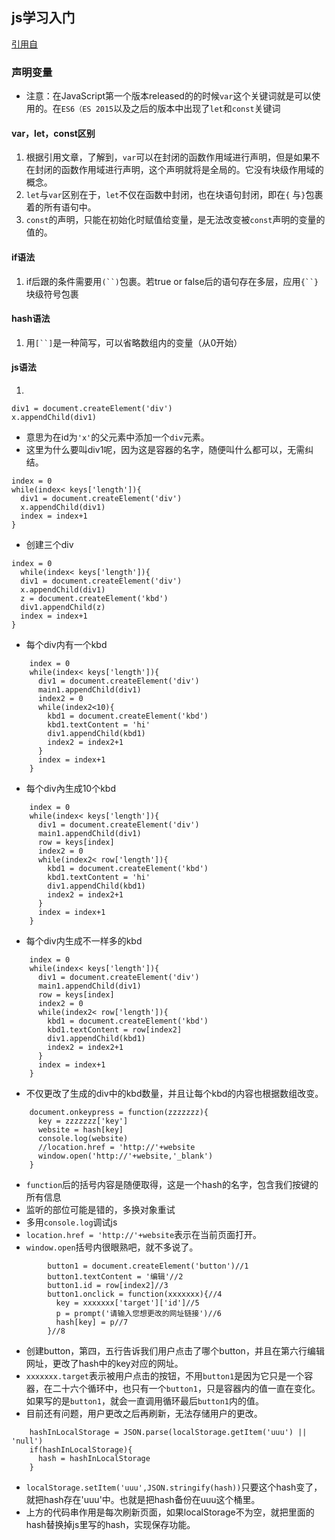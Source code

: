 ## js学习入门
[引用自](https://github.com/rccoder/blog/issues/15)
### 声明变量
- 注意：在JavaScript第一个版本released的的时候`var`这个关键词就是可以使用的。在`ES6（ES 2015`以及之后的版本中出现了`let`和`const`关键词
#### var，let，const区别
1. 根据引用文章，了解到，`var`可以在封闭的函数作用域进行声明，但是如果不在封闭的函数作用域进行声明，这个声明就将是全局的。它没有块级作用域的概念。
2. `let`与`var`区别在于，`let`不仅在函数中封闭，也在块语句封闭，即在`{` 与`}`包裹着的所有语句中。
3. `const`的声明，只能在初始化时赋值给变量，是无法改变被`const`声明的变量的值的。

#### if语法
1. if后跟的条件需要用`(``)`包裹。若true or false后的语句存在多层，应用`{``}`块级符号包裹
#### hash语法
1. 用`[``]`是一种简写，可以省略数组内的变量（从0开始）
#### js语法
1. 
```
div1 = document.createElement('div')
x.appendChild(div1)
```
- 意思为在id为`'x'`的父元素中添加一个`div`元素。
- 这里为什么要叫div1呢，因为这是容器的名字，随便叫什么都可以，无需纠结。
```
index = 0
while(index< keys['length']){
  div1 = document.createElement('div')
  x.appendChild(div1)
  index = index+1
}
```
- 创建三个div
```
index = 0
  while(index< keys['length']){
  div1 = document.createElement('div')
  x.appendChild(div1)
  z = document.createElement('kbd')
  div1.appendChild(z)
  index = index+1
}
```
- 每个div内有一个kbd
```
    index = 0
    while(index< keys['length']){
      div1 = document.createElement('div')
      main1.appendChild(div1)
      index2 = 0
      while(index2<10){
        kbd1 = document.createElement('kbd')
        kbd1.textContent = 'hi'
        div1.appendChild(kbd1)
        index2 = index2+1
      }
      index = index+1
    }
```
- 每个div內生成10个kbd
```
    index = 0
    while(index< keys['length']){
      div1 = document.createElement('div')
      main1.appendChild(div1)
      row = keys[index]
      index2 = 0
      while(index2< row['length']){
        kbd1 = document.createElement('kbd')
        kbd1.textContent = 'hi'
        div1.appendChild(kbd1)
        index2 = index2+1
      }
      index = index+1
    }
```
- 每个div内生成不一样多的kbd


```
    index = 0
    while(index< keys['length']){
      div1 = document.createElement('div')
      main1.appendChild(div1)
      row = keys[index]
      index2 = 0
      while(index2< row['length']){
        kbd1 = document.createElement('kbd')
        kbd1.textContent = row[index2]
        div1.appendChild(kbd1)
        index2 = index2+1
      }
      index = index+1
    }
```
- 不仅更改了生成的div中的kbd数量，并且让每个kbd的内容也根据数组改变。
```
    document.onkeypress = function(zzzzzzz){
      key = zzzzzzz['key']
      website = hash[key]
      console.log(website)
      //location.href = 'http://'+website
      window.open('http://'+website,'_blank')
    }
```
- `function`后的括号内容是随便取得，这是一个hash的名字，包含我们按键的所有信息
- 监听的部位可能是错的，多换对象重试
- 多用`console.log`调试js
- `location.href = 'http://'+website`表示在当前页面打开。
- `window.open`括号内很眼熟吧，就不多说了。
```
        button1 = document.createElement('button')//1
        button1.textContent = '编辑'//2
        button1.id = row[index2]//3
        button1.onclick = function(xxxxxxx){//4
          key = xxxxxxx['target']['id']//5
          p = prompt('请输入您想更改的网址链接')//6
          hash[key] = p//7
        }//8
```
- 创建button，第四，五行告诉我们用户点击了哪个button，并且在第六行编辑网址，更改了hash中的key对应的网址。
- `xxxxxxx.target`表示被用户点击的按钮，不用`button1`是因为它只是一个容器，在二十六个循环中，也只有一个`button1`，只是容器内的值一直在变化。如果写的是`button1`，就会一直调用循环最后`button1`内的值。
- 目前还有问题，用户更改之后再刷新，无法存储用户的更改。
```
    hashInLocalStorage = JSON.parse(localStorage.getItem('uuu') || 'null') 
    if(hashInLocalStorage){
      hash = hashInLocalStorage
    }
```
- `localStorage.setItem('uuu',JSON.stringify(hash))`只要这个hash变了，就把hash存在'uuu'中。也就是把hash备份在uuu这个桶里。
- 上方的代码串作用是每次刷新页面，如果localStorage不为空，就把里面的hash替换掉js里写的hash，实现保存功能。
